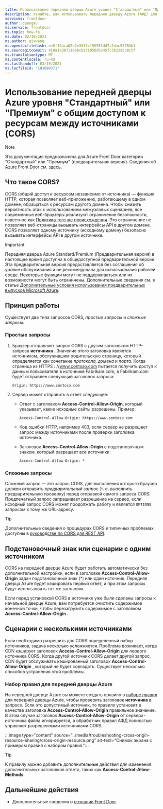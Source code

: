 ```yaml
---
title: Использование передней дверцы Azure уровня "Стандартный" или "Премиум" с общим доступом к ресурсам между источниками
description: Узнайте, как использовать переднюю дверцу Azure (АФД) для совместного использования ресурсов в разных источниках (CORS).
services: frontdoor
author: duongau
ms.service: frontdoor
ms.topic: how-to
ms.date: 02/18/2021
ms.author: qixwang
ms.openlocfilehash: ee8f19aca62d2e331fcf59551d47c2dac93783b1
ms.sourcegitcommit: 910a1a38711966cb171050db245fc3b22abc8c5f
ms.translationtype: MT
ms.contentlocale: ru-RU
ms.lasthandoff: 03/19/2021
ms.locfileid: "101099371"
---
```

# <a name="using-azure-front-door-standardpremium-with-cross-origin-resource-sharing-cors"></a>Использование передней дверцы Azure уровня "Стандартный" или "Премиум" с общим доступом к ресурсам между источниками (CORS)

> [!Note]
> Эта документация предназначена для Azure Front Door категории "Стандартный" или "Премиум" (предварительная версия). Сведения об Azure Front Door см. [здесь](../front-door-overview.md).

## <a name="what-is-cors"></a>Что такое CORS?

CORS (общий доступ к ресурсам независимо от источника) — функция HTTP, которая позволяет веб-приложению, работающему в одном домене, обращаться к ресурсам другого домена. Чтобы снизить вероятность атак с использованием межузловых сценариев, все современные веб-браузеры реализуют ограничение безопасности, известное как [Политика того же происхождения](https://www.w3.org/Security/wiki/Same_Origin_Policy). Это ограничение не позволяет веб-страницы вызывать интерфейсы API в другом домене.  CORS позволяет одному источнику (исходному домену) безопасно вызывать интерфейсы API в другом источнике.

> [!IMPORTANT]
> Передняя дверца Azure Standard/Premium (Предварительная версия) в настоящее время доступна в общедоступной предварительной версии.
> Эта предварительная версия предоставляется без соглашения об уровне обслуживания и не рекомендована для использования рабочей среде. Некоторые функции могут не поддерживаться или их возможности могут быть ограничены.
> Дополнительные сведения см. в статье [Дополнительные условия использования предварительных выпусков Microsoft Azure](https://azure.microsoft.com/support/legal/preview-supplemental-terms/).

## <a name="how-it-works"></a>Принцип работы

Существует два типа запросов CORS, *простые запросы* и *сложные запросы*.

### <a name="for-simple-requests"></a>Простые запросы

1. Браузер отправляет запрос CORS с другим заголовком HTTP-запроса **источника** . Значение этого заголовка является источником, обслужившим родительскую страницу, который определяется как сочетание *протокола,* *домена* и *порта*.  Когда страница из HTTPS \: //www.contoso.com пытается получить доступ к данным пользователя в источнике Fabrikam.com, в Fabrikam.com будет отправлен следующий заголовок запроса:

   `Origin: https://www.contoso.com`

2. Сервер может отправить в ответ следующее:

   * Ответ с заголовком **Access-Control-Allow-Origin**, который указывает, какие исходные сайты разрешены. Пример:

     `Access-Control-Allow-Origin: https://www.contoso.com`

   * Код ошибки HTTP, например 403, если сервер не разрешает запрос между источниками после проверки заголовка источника.

   * Заголовок **Access-Control-Allow-Origin** с подстановочным знаком, который разрешает все источники:

     `Access-Control-Allow-Origin: *`

### <a name="for-complex-requests"></a>Сложные запросы

Сложный запрос — это запрос CORS, для выполнения которого браузер должен отправить *предварительный запрос* (т. е. выполнить предварительную проверку) перед отправкой самого запроса CORS. Предпечатный запрос запрашивает разрешение на сервер, если исходный запрос CORS может продолжать работу и является `OPTIONS` запросом к тому же URL-адресу.

> [!TIP]
> Дополнительные сведения о процедурах CORS и типичных проблемах доступны в [руководстве по CORS для REST API](https://www.moesif.com/blog/technical/cors/Authoritative-Guide-to-CORS-Cross-Origin-Resource-Sharing-for-REST-APIs/).
>
>

## <a name="wildcard-or-single-origin-scenarios"></a>Подстановочный знак или сценарии с одним источником
CORS на передней дверце Azure будет работать автоматически без дополнительной настройки, если в заголовке **Access-Control-Allow-Origin** задан подстановочный знак (*) или один источник.  Передняя дверца Azure будет кэшировать первый ответ, и при этом запросы будут использовать тот же заголовок.

Если перед установкой CORS в источнике уже были сделаны запросы к начальной дверце Azure, вам потребуется очистить содержимое конечной точки, чтобы перезагрузить содержимое с заголовком **Access-Control-Allow-Origin** .

## <a name="multiple-origin-scenarios"></a>Сценарии с несколькими источниками
Если необходимо разрешить для CORS определенный набор источников, задача несколько усложняется. Проблема возникает, когда CDN кэширует заголовок **Access-Control-Allow-Origin** для первого источника CORS.  Когда другой источник CORS делает другой запрос, CDN будет обслуживать кэшированный заголовок **Access-Control-Allow-Origin** , который не будет совпадать. Существует несколько способов устранения этой проблемы.

### <a name="azure-front-door-rule-set"></a>Набор правил для передней дверцы Azure

На передней дверце Azure вы можете создать правило в [наборе правил](concept-rule-set.md) для передней дверцы Azure, чтобы проверить заголовок **источника** в запросе. Если это допустимый источник, то правило установит в качестве заголовка **Access-Control-Allow-Origin** правильное значение. В этом случае заголовок **Access-Control-Allow-Origin** от сервера-источника файла игнорируется, а обработчик правил АФД полностью управляет разрешенными источниками CORS.

:::image type="content" source="../media/troubleshooting-cross-origin-resource-sharing/cross-origin-resource.png" alt-text="Снимок экрана с примером правил с набором правил.":::

> [!TIP]
> К правилу можно добавить дополнительные действия для изменения дополнительных заголовков ответа, таких как **Access-Control-Allow-Methods**.
> 

## <a name="next-steps"></a>Дальнейшие действия

* Дополнительные сведения о [создании Front Door](create-front-door-portal.md).
